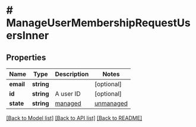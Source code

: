 # # ManageUserMembershipRequestUsersInner

## Properties

Name | Type | Description | Notes
------------ | ------------- | ------------- | -------------
**email** | **string** |  | [optional]
**id** | **string** | A user ID | [optional]
**state** | **string** | [managed](/api/org-management-glossary#managed-user) | [unmanaged](/api/org-management-glossary#unmanaged-user) |

[[Back to Model list]](../../README.md#models) [[Back to API list]](../../README.md#endpoints) [[Back to README]](../../README.md)

